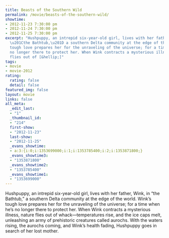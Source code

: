 ```yaml
---
title: Beasts of the Southern Wild
permalink: /movie/beasts-of-the-southern-wild/
showtime:
- 2012-11-23 7:30:00 pm
- 2012-11-24 7:30:00 pm
- 2012-11-25 7:30:00 pm
excerpt: "Hushpuppy, an intrepid six-year-old girl, lives with her father, Wink, in
  \u201Cthe Bathtub,\u201D a southern Delta community at the edge of the world. Wink\u2019s
  tough love prepares her for the unraveling of the universe; for a time when he\u2019s
  no longer there to protect her. When Wink contracts a mysterious illness, nature
  flies out of [&hellip;]"
tags:
- movie
- movie-2012
rating:
  rating: false
  detail: false
featured_img: false
layout: movie
links: false
all_meta:
  _edit_last:
  - "1"
  _thumbnail_id:
  - "214"
  first-show:
  - "2012-11-23"
  last-show:
  - "2012-11-25"
  _evans_showtime:
  - a:3:{i:0;i:1353699000;i:1;i:1353785400;i:2;i:1353871800;}
  _evans_showtime3:
  - "1353871800"
  _evans_showtime2:
  - "1353785400"
  _evans_showtime1:
  - "1353699000"
---
```


Hushpuppy, an intrepid six-year-old girl, lives with her father, Wink, in “the Bathtub,” a southern Delta community at the edge of the world. Wink’s tough love prepares her for the unraveling of the universe; for a time when he’s no longer there to protect her. When Wink contracts a mysterious illness, nature flies out of whack—temperatures rise, and the ice caps melt, unleashing an army of prehistoric creatures called aurochs. With the waters rising, the aurochs coming, and Wink’s health fading, Hushpuppy goes in search of her lost mother.
